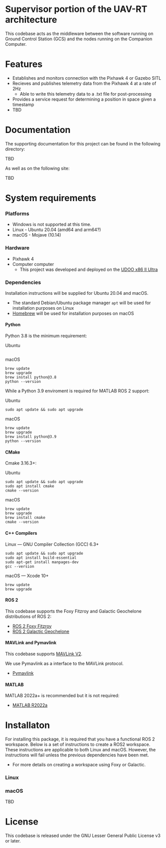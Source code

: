 # Supervisor portion of the UAV-RT architecture 

This codebase acts as the middleware between the software running on Ground Control Station (GCS) and the nodes running on the Companion Computer. 

# Features

- Establishes and monitors connection with the Pixhawk 4 or Gazebo SITL
- Recieves and publishes telemetry data from the Pixhawk 4 at a rate of 2Hz
    - Able to write this telemetry data to a .txt file for post-processing
- Provides a service request for determining a position in space given a timestamp
- TBD 

# Documentation

The supporting documentation for this project can be found in the following directory: 

TBD 

As well as on the following site: 

TBD 

# System requirements

### Platforms

- Windows is not supported at this time. 
- Linux - Ubuntu 20.04 (amd64 and arm64?) 
- macOS - Mojave (10.14) 

### Hardware

- Pixhawk 4
- Computer computer
    - This project was developed and deployed on the [UDOO x86 II Ultra](https://shop.udoo.org/en/udoo-x86-ii-ultra.html)

### Dependencies 

Installation instructions will be supplied for Ubuntu 20.04 and macOS. 

- The standard Debian/Ubuntu package manager `apt` will be used for installation purposes on Linux
- [Homebrew](https://brew.sh/) will be used for installation purposes on macOS

#### Python

Python 3.8 is the minimum requirement:

Ubuntu 

```

```


macOS

```
brew update
brew upgrade
brew install python@3.8
python --version
```

While a Python 3.9 enviroment is required for MATLAB ROS 2 support: 

Ubuntu 

```
sudo apt update && sudo apt upgrade

```
macOS

```
brew update
brew upgrade
brew install python@3.9
python --version
```

#### CMake

Cmake 3.16.3+: 

Ubuntu

```
sudo apt update && sudo apt upgrade 
sudo apt install cmake
cmake --version
```

macOS

```
brew update
brew upgrade
brew install cmake
cmake --version
```

#### C++ Compilers

Linux — GNU Compiler Collection (GCC) 6.3+

```
sudo apt update && sudo apt upgrade
sudo apt install build-essential
sudo apt-get install manpages-dev
gcc --version
```

macOS — Xcode 10+

```
brew update
brew upgrade
```

#### ROS 2

This codebase supports the Foxy Fitzroy and Galactic Geochelone distributions of ROS 2: 

- [ROS 2 Foxy Fitzroy](https://docs.ros.org/en/foxy/Releases/Release-Foxy-Fitzroy.html)
- [ROS 2 Galactic Geochelone](https://docs.ros.org/en/foxy/Releases/Release-Galactic-Geochelone.html)

#### MAVLink and Pymavlink

This codebase supports [MAVLink V2](https://mavlink.io/en/guide/mavlink_2.html). 

We use Pymavlink as a interface to the MAVLink protocol. 

- [Pymavlink](https://github.com/ArduPilot/pymavlink)

#### MATLAB

MATLAB 2022a+ is recommended but it is not required: 

- [MATLAB R2022a](https://www.mathworks.com/support/requirements/matlab-system-requirements.html)

# Installaton

For installing this package, it is required that you have a functional ROS 2 workspace. Below is a set of instructions to create a ROS2 workspace. 
These instructions are applicable to both Linux and macOS. However, the instructions will fail unless the previous dependencies have been met. 

- For more details on creating a workspace using Foxy or Galactic. 

### Linux



### macOS

TBD

# License 

This codebase is released under the GNU Lesser General Public License v3 or later.
